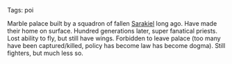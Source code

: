 Tags: poi

Marble palace built by a squadron of fallen [Sarakiel](Sarakiel) long ago. Have made their home on surface. Hundred generations later, super fanatical priests. Lost ability to fly, but still have wings. Forbidden to leave palace (too many have been captured/killed, policy has become law has become dogma). Still fighters, but much less so. 